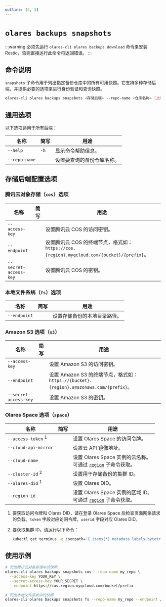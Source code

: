 ```yaml
---
outline: [2, 3]
---
```

# `olares backups snapshots`
:::warning
必须先运行 `olares-cli olares backups download` 命令来安装 Restic，否则直接运行此命令将返回错误。
:::
## 命令说明
`snapshots` 子命令用于列出指定备份仓库中的所有可用快照。它支持多种存储后端，并提供必要的选项来进行身份验证和查询快照。
```bash
olares-cli olares backups snapshots <存储后端> --repo-name <仓库名称> [选项]
```
## 通用选项
以下选项适用于所有后端：

| 名称	           | 简写   | 用途            |
|---------------|------|---------------|
| `--help`      | `-h` | 显示命令帮助信息。     |
| `--repo-name` |      | 设置要查询的备份仓库名称。 |

## 存储后端配置选项

### 腾讯云对象存储（`cos`）选项

| 名称	                   | 简写 | 用途                                                                         |
|-----------------------|----|----------------------------------------------------------------------------|
| `--access-key`        |    | 设置腾讯云 COS 的访问密钥。                                                           |
| `--endpoint`          |    | 设置腾讯云 COS 的终端节点，格式如：`https://cos.{region}.myqcloud.com/{bucket}/{prefix}`。 |
| `--secret-access-key` |    | 设置腾讯云 COS 的密钥。                                                             |

### 本地文件系统（`fs`）选项

| 名称	          | 简写 | 用途             |
|--------------|----|----------------|
| `--endpoint` |    | 设置存储备份的本地目录路径。 |

### Amazon S3 选项（`s3`）

| 名称	                   | 简写 | 用途                                                                         |
|-----------------------|----|----------------------------------------------------------------------------|
| `--access-key`        |    | 设置 Amazon S3 的访问密钥。                                                        |
| `--endpoint`          |    | 设置 Amazon S3 的终端节点，格式如：`https://{bucket}.{region}.amazonaws.com/{prefix}`。 |
| `--secret-access-key` |    | 设置 Amazon S3 的密钥。                                                          |

### Olares Space 选项（`space`）

| 名称	                           | 简写 | 用途                                                              |
|-------------------------------|----|-----------------------------------------------------------------|
| `--access-token` <sup>1</sup> |    | 设置 Olares Space 的访问令牌。                                          |
| `--cloud-api-mirror`          |    | 设置云 API 镜像地址。                                                   |
| `--cloud-name`                |    | 设置 Olares Space 实例的云名称。<br/> 可通过 [`region`](region.md) 子命令获取。   |
| `--cluster-id` <sup>2</sup>   |    | 设置用于存储备份的集群 ID。                                                 |
| `--olares-did` <sup>1</sup>   |    | 设置 Olares DID。                                                  |
| `--region-id`                 |    | 设置 Olares Space 实例的区域 ID。<br/> 可通过 [`region`](region.md) 子命令获取。 |

1. 要获取访问令牌和 Olares DID，请在登录 Olares Space 后检查页面网络请求的负载。`token` 字段对应访问令牌，`userid` 字段对应 Olares DID。

2. 要获取集群 ID，请运行以下命令：
   ```bash
   kubectl get terminus -o jsonpath='{.items[*].metadata.labels.bytetrade\.io/cluster-id}'
   ```
## 使用示例
```bash
# 列出腾讯云对象存储中的快照
olares-cli olares backups snapshots cos --repo-name my_repo \
  --access-key YOUR_KEY \
  --secret-access-key YOUR_SECRET \
  --endpoint https://cos.region.myqcloud.com/bucket/prefix
  
# 列出本地文件系统中的快照
olares-cli olares backups snapshots fs --repo-name my_repo --endpoint /backup_repo
```